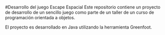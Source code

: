 #Desarrollo del juego Escape Espacial
Este repositorio contiene un proyecto de desarrollo de un sencillo juego como parte de un taller de un curso de programación orientada a objetos.

El proyecto es desarrollado en Java utilizando la herramienta Greenfoot.